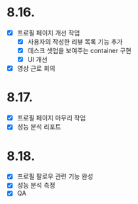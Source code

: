 # 8.16.

- [x] 프로필 페이지 개선 작업
  - [x] 사용자의 작성한 리뷰 목록 기능 추가 
  - [x] 데스크 셋업을 보여주는 container 구현
  - [x] UI 개선
- [x] 영상 근로 회의

# 8.17.

- [x] 프로필 페이지 마무리 작업
- [x] 성능 분석 리포트

# 8.18.

- [x] 프로필 팔로우 관련 기능 완성
- [x] 성능 분석 측정
- [x] QA
